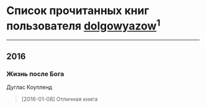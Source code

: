 # Список прочитанных книг пользователя [dolgowyazow](http://openid.yandex.ru/dolgowyazow/)<sup>1</sup>
---

## 2016

### Жизнь после Бога
Дуглас Коупленд
> [2016-01-08] Отличная книга



